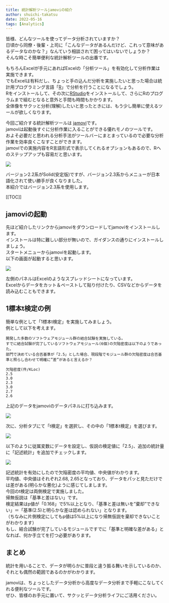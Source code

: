 ```yaml
---
title: 統計解析ツールjamoviの紹介 
author: shuichi-takatsu
date: 2022-05-16
tags: [Analytics]
---
```


皆様、どんなツールを使ってデータ分析されていますか？   
日頃から同僚・後輩・上司に「こんなデータがあるんだけど、これって意味があるデータなのかな？」なんていう相談されて困ってはいないでしょうか？   
そんな時こそ簡単便利な統計解析ツールの出番です。

もちろんExcelが手元にあればExcelの「分析ツール」を有効化して分析作業は実施できます。   
でもExcelは有料だし、ちょっと手の込んだ分析を実施したいと思った場合は統計用プログラミング言語「[R](https://www.r-project.org/)」で分析を行うことになるでしょう。   
Rをインストールして、その次に[RStudio](https://www.rstudio.com/products/rstudio/)をインストールして、さらにRのプログラムまで組むとなると意外と手間も時間もかかります。   
全体像をサクッと分析(理解)したいと思ったときには、もう少し簡単に使えるツールが欲しくなります。

今回ご紹介する統計解析ツールは [jamovi](https://www.jamovi.org/)です。   
jamoviは起動後すぐに分析作業に入ることができる優れモノのツールです。   
およそ必要だと思われる分析手法がツールバーにまとまっているので必要な分析作業を効率良くこなすことができます。   
jamoviでの実施内容をR言語形式で表示してくれるオプションもあるので、Rへのステップアップも容易だと思います。

![](https://www.jamovi.org/assets/header-logo.svg)

バージョン2.2系がSolid(安定版)ですが、バージョン2.3系からメニューが日本語化されて使い勝手が良くなりました。   
本紹介ではバージョン2.3系を使用します。

[[TOC]]

## jamoviの起動

先ほど紹介したリンクからjamoviをダウンロードしてjamoviをインストールします。   
インストールは特に難しい部分が無いので、ガイダンスの通りにインストールしましょう。   
スタートメニューからjamoviを起動します。   
以下の画面が起動すると思います。

![](https://gyazo.com/c8be02fbb611f06920428a0230e21ec9.png)

左側のパネルはExcelのようなスプレッドシートになっています。   
Excelからデータをカット＆ペーストして貼り付けたり、CSVなどからデータを読み込むこともできます。

## 1標本t検定の例

簡単な例として「1標本t検定」を実施してみましょう。   
例として以下を考えます。
```
開発した多数のソフトウェアモジュール群の結合試験を実施している。  
すでに結合試験が完了しているソフトウェアモジュール(6個)の欠陥密度は以下のようであった。   
部門で決めている合否基準が「2.5」とした場合、現段階でモジュール群の欠陥密度は合否基準と照らし合わせて明確に”差”があると言えるか？   

欠陥密度(件/KLoc)   
2.5
3.0
2.3
3.0
2.7
2.6
```

上記のデータをjamoviのデータパネルに打ち込みます。

![](https://gyazo.com/2e1888e8c5f31438b942ac556e620970.png)

次に、分析タブにて「t検定」を選択し、その中の「1標本t検定」を選びます。

![](https://gyazo.com/58ed376d4698fb2d326c30e114592a08.png)

以下のように従属変数にデータを設定し、仮説の検定値に「2.5」、追加の統計量に「記述統計」を追加でチェックします。

![](https://gyazo.com/d76cfea184c82f6450362291ae922e18.png)

記述統計を有効にしたので欠陥密度の平均値、中央値がわかります。   
平均値、中央値はそれぞれ2.68, 2.65となっており、データをパッと見ただけでは差がある(明らかな悪化)ように感じてしまします。    
今回のt検定は両側検定で実施しました。   
帰無仮説は「基準と差はない」です。   
検定結果はp値が「0.168」で5%以上となり、「基準と差は無いを”棄却”できない」＝「基準(2.5)と明らかな差は認められない」となります。   
（ちなみに片側検定にしてもp値は5%以上になり帰無仮説を棄却できないことがわかります）   
もし、結合試験が完了しているモジュールですでに「基準と明確な差がある」となれば、何か手立てを打つ必要があります。

## まとめ

統計を用いることで、データが明らかに普段と違う振る舞いを示しているのか、それとも偶然の範囲であるのかがわかります。   

jamoviは、ちょっとしたデータ分析から高度なデータ分析まで手軽にこなしてくれる便利なツールです。   
ぜひ、皆様のお手元に置いて、サクッとデータ分析ライフにご活用ください。
